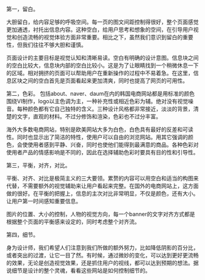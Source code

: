 第一，留白。

大胆留白，给内容足够的呼吸空间。每一页的图文间距控制得很好，整个页面感觉更加通透，衬托出信息内容。这种空白，给用户思考和想象的空间，在引导用户视觉和创造流畅的视觉体验方面非常重要。相比之下，虽然我们意识到留白的重要性，但我们往往不够大胆和谨慎。

页面设计的主要目标是视觉认知和清晰易读。空白有明确的设计意图。信息块之间的空白比较大，信息块内部的空白比较小。这是为了让眼睛找到一个稍微休息一下的区域。相对拥挤的页面可以帮助用户在重新操作的过程中不易着急。在这里，信息区块之间的空白首先是页面看起来更加清爽，同时也提高了网页的可用性。

第二，色彩。
包括about、naver、daum在内的韩国电商网站都是用标准的颜色围绕VI制作，logo以主色调为主，一种补充性或相近色彩为辅。绝对没有视觉噪音。每种颜色都有它自己独特的含义。三种设计风格都非常接近，淡淡的背景，清楚的文字，直观的材料。不过分修饰和渲染，色彩也不过分丰富。

海外大多数电商网站，特别是欧美网站大多为白色，白色具有最好的反差和可读性。同时也显示出了简洁的特性，使用户可以自由的浏览网站。用其它强调的颜色，会使使用者感到平静、兴奋，同时也使他们能得到最满意的商品。各种色彩对使用者产品的情感影响是不同的，因此在选择辅助色彩时要具有目的性和引导性。

第三，平衡，对齐，对比。

平衡、对齐、对比是极简主义的三大要领。累赘的内容可以用空白和适当的构图来代替，不需要额外的视觉辅助来让用户看起来完整。在国外的电商网站上，这方面做的很好。在平衡的把握上，信息的主次对比非常明显，不仅是颜色，还有大小。让用户第一时间感知重要信息。

图片的位置、大小的控制，人物的视觉方向，每一个banner的文字对齐方式都是根据整个页面的平衡感来设定的，同时考虑整个对齐流。

第四，细节。

身为设计师，我们希望人们注意到我们所做的额外努力，比如降低阴影的百分比，或者突出的过渡，让它一目了然。有时候，通过微妙的变化，可以达到更好更流畅的效果，无论是创造视觉效果，还是抓住用户的视线，都可以达到预期的想法。据说细节是设计的整个灵魂，看看这些网站是如何控制细节的。